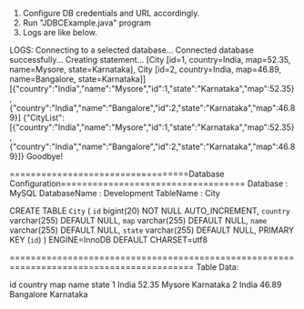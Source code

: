 1. Configure DB credentials and URL accordingly.
2. Run "JDBCExample.java" program
3. Logs are like below.

LOGS:
Connecting to a selected database...
Connected database successfully...
Creating statement...
[City [id=1, country=India, map=52.35, name=Mysore, state=Karnataka], City [id=2, country=India, map=46.89, name=Bangalore, state=Karnataka]]
[{"country":"India","name":"Mysore","id":1,"state":"Karnataka","map":52.35},{"country":"India","name":"Bangalore","id":2,"state":"Karnataka","map":46.89}]
{"CityList":[{"country":"India","name":"Mysore","id":1,"state":"Karnataka","map":52.35},{"country":"India","name":"Bangalore","id":2,"state":"Karnataka","map":46.89}]}
Goodbye!


==================================Database Configuration===================================
Database : MySQL
DatabaseName : Development
TableName : City

CREATE TABLE `City` (
  `id` bigint(20) NOT NULL AUTO_INCREMENT,
  `country` varchar(255) DEFAULT NULL,
  `map` varchar(255) DEFAULT NULL,
  `name` varchar(255) DEFAULT NULL,
  `state` varchar(255) DEFAULT NULL,
  PRIMARY KEY (`id`)
) ENGINE=InnoDB DEFAULT CHARSET=utf8

=========================================================================================
Table Data:

id	country		map		name	state
1	India		52.35	Mysore	Karnataka
2	India		46.89	Bangalore	Karnataka